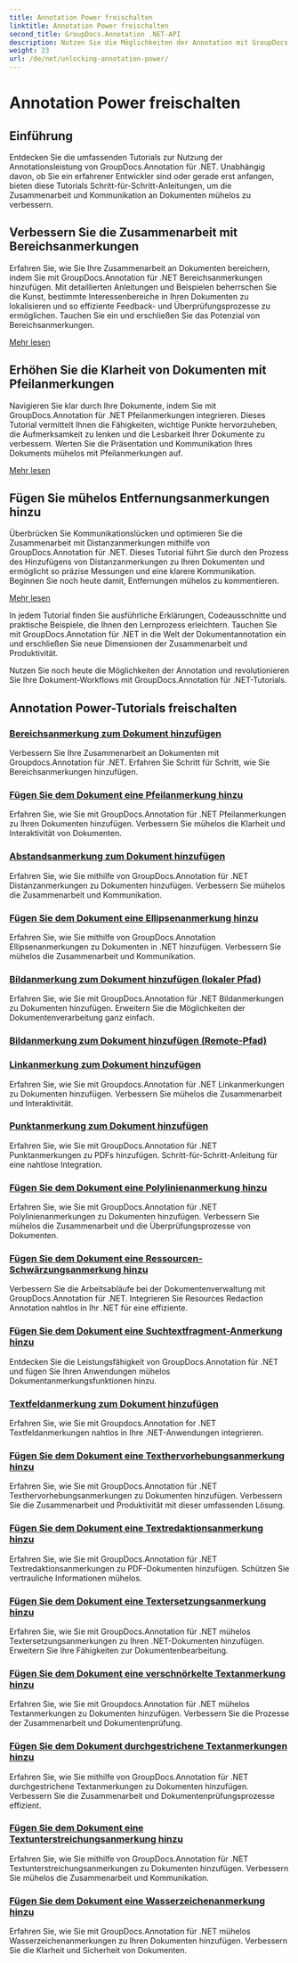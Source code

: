```yaml
---
title: Annotation Power freischalten
linktitle: Annotation Power freischalten
second_title: GroupDocs.Annotation .NET-API
description: Nutzen Sie die Möglichkeiten der Annotation mit GroupDocs.Annotation für .NET-Tutorials. Erfahren Sie Schritt für Schritt, wie Sie verschiedene Anmerkungen hinzufügen und die Zusammenarbeit mühelos verbessern.
weight: 23
url: /de/net/unlocking-annotation-power/
---
```


# Annotation Power freischalten

## Einführung

Entdecken Sie die umfassenden Tutorials zur Nutzung der Annotationsleistung von GroupDocs.Annotation für .NET. Unabhängig davon, ob Sie ein erfahrener Entwickler sind oder gerade erst anfangen, bieten diese Tutorials Schritt-für-Schritt-Anleitungen, um die Zusammenarbeit und Kommunikation an Dokumenten mühelos zu verbessern.

## Verbessern Sie die Zusammenarbeit mit Bereichsanmerkungen

Erfahren Sie, wie Sie Ihre Zusammenarbeit an Dokumenten bereichern, indem Sie mit GroupDocs.Annotation für .NET Bereichsanmerkungen hinzufügen. Mit detaillierten Anleitungen und Beispielen beherrschen Sie die Kunst, bestimmte Interessenbereiche in Ihren Dokumenten zu lokalisieren und so effiziente Feedback- und Überprüfungsprozesse zu ermöglichen. Tauchen Sie ein und erschließen Sie das Potenzial von Bereichsanmerkungen.

[Mehr lesen](./add-area-annotation/)

## Erhöhen Sie die Klarheit von Dokumenten mit Pfeilanmerkungen

Navigieren Sie klar durch Ihre Dokumente, indem Sie mit GroupDocs.Annotation für .NET Pfeilanmerkungen integrieren. Dieses Tutorial vermittelt Ihnen die Fähigkeiten, wichtige Punkte hervorzuheben, die Aufmerksamkeit zu lenken und die Lesbarkeit Ihrer Dokumente zu verbessern. Werten Sie die Präsentation und Kommunikation Ihres Dokuments mühelos mit Pfeilanmerkungen auf.

[Mehr lesen](./add-arrow-annotation/)

## Fügen Sie mühelos Entfernungsanmerkungen hinzu

Überbrücken Sie Kommunikationslücken und optimieren Sie die Zusammenarbeit mit Distanzanmerkungen mithilfe von GroupDocs.Annotation für .NET. Dieses Tutorial führt Sie durch den Prozess des Hinzufügens von Distanzanmerkungen zu Ihren Dokumenten und ermöglicht so präzise Messungen und eine klarere Kommunikation. Beginnen Sie noch heute damit, Entfernungen mühelos zu kommentieren.

[Mehr lesen](./add-distance-annotation/)

In jedem Tutorial finden Sie ausführliche Erklärungen, Codeausschnitte und praktische Beispiele, die Ihnen den Lernprozess erleichtern. Tauchen Sie mit GroupDocs.Annotation für .NET in die Welt der Dokumentannotation ein und erschließen Sie neue Dimensionen der Zusammenarbeit und Produktivität.

Nutzen Sie noch heute die Möglichkeiten der Annotation und revolutionieren Sie Ihre Dokument-Workflows mit GroupDocs.Annotation für .NET-Tutorials.

## Annotation Power-Tutorials freischalten
### [Bereichsanmerkung zum Dokument hinzufügen](./add-area-annotation/)
Verbessern Sie Ihre Zusammenarbeit an Dokumenten mit Groupdocs.Annotation für .NET. Erfahren Sie Schritt für Schritt, wie Sie Bereichsanmerkungen hinzufügen.
### [Fügen Sie dem Dokument eine Pfeilanmerkung hinzu](./add-arrow-annotation/)
Erfahren Sie, wie Sie mit GroupDocs.Annotation für .NET Pfeilanmerkungen zu Ihren Dokumenten hinzufügen. Verbessern Sie mühelos die Klarheit und Interaktivität von Dokumenten.
### [Abstandsanmerkung zum Dokument hinzufügen](./add-distance-annotation/)
Erfahren Sie, wie Sie mithilfe von GroupDocs.Annotation für .NET Distanzanmerkungen zu Dokumenten hinzufügen. Verbessern Sie mühelos die Zusammenarbeit und Kommunikation.
### [Fügen Sie dem Dokument eine Ellipsenanmerkung hinzu](./add-ellipse-annotation/)
Erfahren Sie, wie Sie mithilfe von GroupDocs.Annotation Ellipsenanmerkungen zu Dokumenten in .NET hinzufügen. Verbessern Sie mühelos die Zusammenarbeit und Kommunikation.
### [Bildanmerkung zum Dokument hinzufügen (lokaler Pfad)](./add-image-annotation-local-path/)
Erfahren Sie, wie Sie mit GroupDocs.Annotation für .NET Bildanmerkungen zu Dokumenten hinzufügen. Erweitern Sie die Möglichkeiten der Dokumentenverarbeitung ganz einfach.
### [Bildanmerkung zum Dokument hinzufügen (Remote-Pfad)](./add-image-annotation-remote-path/)
### [Linkanmerkung zum Dokument hinzufügen](./add-link-annotation/)
Erfahren Sie, wie Sie mit Groupdocs.Annotation für .NET Linkanmerkungen zu Dokumenten hinzufügen. Verbessern Sie mühelos die Zusammenarbeit und Interaktivität.
### [Punktanmerkung zum Dokument hinzufügen](./add-point-annotation/)
Erfahren Sie, wie Sie mit GroupDocs.Annotation für .NET Punktanmerkungen zu PDFs hinzufügen. Schritt-für-Schritt-Anleitung für eine nahtlose Integration.
### [Fügen Sie dem Dokument eine Polylinienanmerkung hinzu](./add-polyline-annotation/)
Erfahren Sie, wie Sie mit GroupDocs.Annotation für .NET Polylinienanmerkungen zu Dokumenten hinzufügen. Verbessern Sie mühelos die Zusammenarbeit und die Überprüfungsprozesse von Dokumenten.
### [Fügen Sie dem Dokument eine Ressourcen-Schwärzungsanmerkung hinzu](./add-resources-redaction-annotation/)
Verbessern Sie die Arbeitsabläufe bei der Dokumentenverwaltung mit GroupDocs.Annotation für .NET. Integrieren Sie Resources Redaction Annotation nahtlos in Ihr .NET für eine effiziente.
### [Fügen Sie dem Dokument eine Suchtextfragment-Anmerkung hinzu](./add-search-text-fragment-annotation/)
Entdecken Sie die Leistungsfähigkeit von GroupDocs.Annotation für .NET und fügen Sie Ihren Anwendungen mühelos Dokumentanmerkungsfunktionen hinzu.
### [Textfeldanmerkung zum Dokument hinzufügen](./add-text-field-annotation/)
Erfahren Sie, wie Sie mit Groupdocs.Annotation for .NET Textfeldanmerkungen nahtlos in Ihre .NET-Anwendungen integrieren.
### [Fügen Sie dem Dokument eine Texthervorhebungsanmerkung hinzu](./add-text-highlight-annotation/)
Erfahren Sie, wie Sie mit GroupDocs.Annotation für .NET Texthervorhebungsanmerkungen zu Dokumenten hinzufügen. Verbessern Sie die Zusammenarbeit und Produktivität mit dieser umfassenden Lösung.
### [Fügen Sie dem Dokument eine Textredaktionsanmerkung hinzu](./add-text-redaction-annotation/)
Erfahren Sie, wie Sie mit GroupDocs.Annotation für .NET Textredaktionsanmerkungen zu PDF-Dokumenten hinzufügen. Schützen Sie vertrauliche Informationen mühelos.
### [Fügen Sie dem Dokument eine Textersetzungsanmerkung hinzu](./add-text-replacement-annotation/)
Erfahren Sie, wie Sie mit GroupDocs.Annotation für .NET mühelos Textersetzungsanmerkungen zu Ihren .NET-Dokumenten hinzufügen. Erweitern Sie Ihre Fähigkeiten zur Dokumentenbearbeitung.
### [Fügen Sie dem Dokument eine verschnörkelte Textanmerkung hinzu](./add-text-squiggly-annotation/)
Erfahren Sie, wie Sie mit Groupdocs.Annotation für .NET mühelos Textanmerkungen zu Dokumenten hinzufügen. Verbessern Sie die Prozesse der Zusammenarbeit und Dokumentenprüfung.
### [Fügen Sie dem Dokument durchgestrichene Textanmerkungen hinzu](./add-text-strikeout-annotation/)
Erfahren Sie, wie Sie mithilfe von GroupDocs.Annotation für .NET durchgestrichene Textanmerkungen zu Dokumenten hinzufügen. Verbessern Sie die Zusammenarbeit und Dokumentenprüfungsprozesse effizient.
### [Fügen Sie dem Dokument eine Textunterstreichungsanmerkung hinzu](./add-text-underline-annotation/)
Erfahren Sie, wie Sie mithilfe von GroupDocs.Annotation für .NET Textunterstreichungsanmerkungen zu Dokumenten hinzufügen. Verbessern Sie mühelos die Zusammenarbeit und Kommunikation.
### [Fügen Sie dem Dokument eine Wasserzeichenanmerkung hinzu](./add-watermark-annotation/)
Erfahren Sie, wie Sie mit GroupDocs.Annotation für .NET mühelos Wasserzeichenanmerkungen zu Ihren Dokumenten hinzufügen. Verbessern Sie die Klarheit und Sicherheit von Dokumenten.